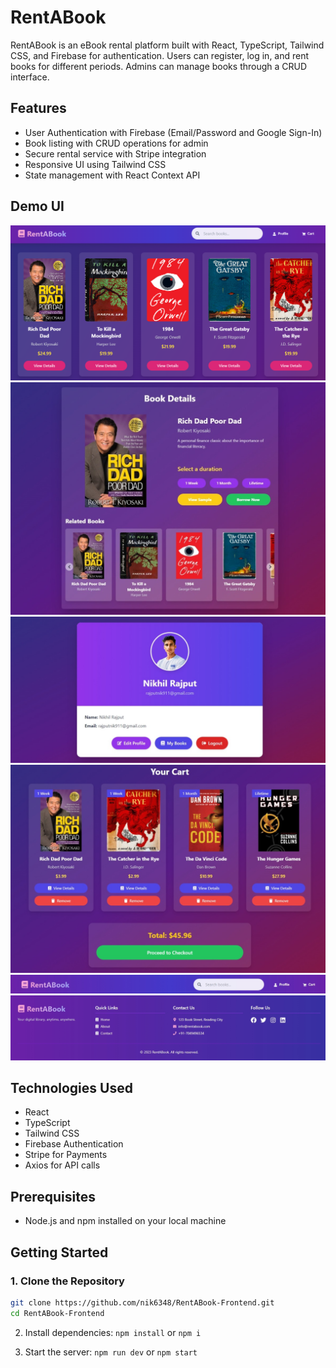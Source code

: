 # RentABook

RentABook is an eBook rental platform built with React, TypeScript, Tailwind CSS, and Firebase for authentication. Users can register, log in, and rent books for different periods. Admins can manage books through a CRUD interface.

## Features

- User Authentication with Firebase (Email/Password and Google Sign-In)
- Book listing with CRUD operations for admin
- Secure rental service with Stripe integration
- Responsive UI using Tailwind CSS
- State management with React Context API

## Demo UI

![Book List](Demo/BookList.png)
![Book Details](Demo/BookDetails.png)
![Profile](Demo/Profile.png)
![Cart](Demo/Cart.png)
![Header](Demo/Header.png)
![Footer](Demo/Footer.png)


## Technologies Used

- React
- TypeScript
- Tailwind CSS
- Firebase Authentication
- Stripe for Payments
- Axios for API calls

## Prerequisites

- Node.js and npm installed on your local machine

## Getting Started

### 1. Clone the Repository

```bash
git clone https://github.com/nik6348/RentABook-Frontend.git
cd RentABook-Frontend
```

2. Install dependencies:
   `npm install` or `npm i `

3. Start the server:
   `npm run dev` or `npm start`
